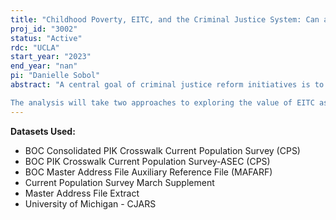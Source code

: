 ```yaml
---
title: "Childhood Poverty, EITC, and the Criminal Justice System: Can an early intervention prevent Criminal Justice System Involvement?"
proj_id: "3002"
status: "Active"
rdc: "UCLA"
start_year: "2023"
end_year: "nan"
pi: "Danielle Sobol"
abstract: "A central goal of criminal justice reform initiatives is to reduce the number of people whose lives are altered by the justice system, often by reducing justice system involvement. The majority of policies that work to this end - for example: diversion efforts or sentencing reform - focus on interventions within the system itself. Such policies the fail to address the root causes, structural inequalities, and institutional contexts that lead to criminal justice system involvement in the first place. Poverty is a significant root cause of criminal justice system interaction and growing up in poverty is directly associated with a host of risk factors for justice system involvement. This research explores how the Earned Income Tax Credit (EITC), a safety net benefit that has been associated with substantial declines in childhood poverty rates, might protect an individual from the life-changing negative consequences of the justice system in adulthood. It investigates the questions: Do policies that reduce childhood poverty prevent subsequent involvement in the criminal justice system? For whom might such policies prevent involvement, by how much, and what crimes might be affected?

The analysis will take two approaches to exploring the value of EITC as an early intervention. The first will exploit state-level generosity in supplemental EITC benefits to estimate the impact of high-level policy variation on all children. The second will focus on children in EITC beneficiary households and, similarly, exploit variation in state EITC policy to estimate the effects of marginal increases in benefits. Both analyses will utilize childhood data from the Current Population Survey - Annual Social and Economic Supplement data (CPS-ASEC) linked with adult criminal justice outcomes from The Criminal Justice Administrative Records System (CJARS). Analyses will explore heterogeneous effects by race in order to identify for whom the EITC might mitigate the consequences of childhood poverty on criminal justice system interaction and how that might impact racial disparity in the justice system, as well as effects by gender and age cohort to explore how benefits or information campaigns can be best targeted. The final scholarly product will be a dissertation and a journal article. As governments consider the critical goal of criminal justice system reform, this research can offer insight into a social policy, rather than a justice system policy, that targets a root cause of criminal justice system interaction and that could provide a policy lever to reduce inequality."
---
```


**Datasets Used:**

  - BOC Consolidated PIK Crosswalk Current Population Survey (CPS) 
  - BOC PIK Crosswalk Current Population Survey-ASEC (CPS) 
  - BOC Master Address File Auxiliary Reference File (MAFARF) 
  - Current Population Survey March Supplement 
  - Master Address File Extract 
  - University of Michigan - CJARS 

